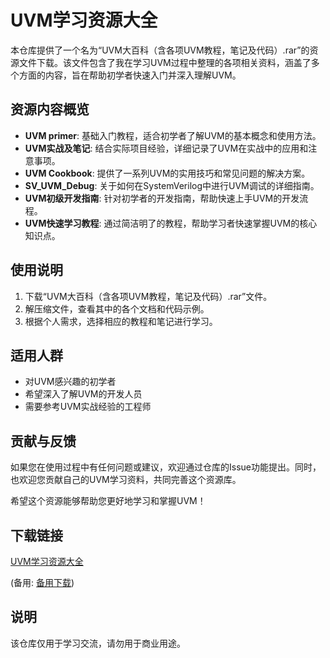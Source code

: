 # UVM学习资源大全

本仓库提供了一个名为“UVM大百科（含各项UVM教程，笔记及代码）.rar”的资源文件下载。该文件包含了我在学习UVM过程中整理的各项相关资料，涵盖了多个方面的内容，旨在帮助初学者快速入门并深入理解UVM。

## 资源内容概览

- **UVM primer**: 基础入门教程，适合初学者了解UVM的基本概念和使用方法。
- **UVM实战及笔记**: 结合实际项目经验，详细记录了UVM在实战中的应用和注意事项。
- **UVM Cookbook**: 提供了一系列UVM的实用技巧和常见问题的解决方案。
- **SV_UVM_Debug**: 关于如何在SystemVerilog中进行UVM调试的详细指南。
- **UVM初级开发指南**: 针对初学者的开发指南，帮助快速上手UVM的开发流程。
- **UVM快速学习教程**: 通过简洁明了的教程，帮助学习者快速掌握UVM的核心知识点。

## 使用说明

1. 下载“UVM大百科（含各项UVM教程，笔记及代码）.rar”文件。
2. 解压缩文件，查看其中的各个文档和代码示例。
3. 根据个人需求，选择相应的教程和笔记进行学习。

## 适用人群

- 对UVM感兴趣的初学者
- 希望深入了解UVM的开发人员
- 需要参考UVM实战经验的工程师

## 贡献与反馈

如果您在使用过程中有任何问题或建议，欢迎通过仓库的Issue功能提出。同时，也欢迎您贡献自己的UVM学习资料，共同完善这个资源库。

希望这个资源能够帮助您更好地学习和掌握UVM！

## 下载链接
[UVM学习资源大全](https://pan.quark.cn/s/f3ef1a5b4eff) 

(备用: [备用下载](https://pan.baidu.com/s/13HQ07tJJOIyygrucsCoC7g?pwd=1234))

## 说明

该仓库仅用于学习交流，请勿用于商业用途。
